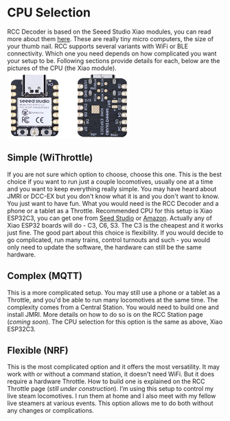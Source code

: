 # CPU Selection
RCC Decoder is based on the Seeed Studio Xiao modules, you can read more about them [here](https://www.seeedstudio.com/xiao-series-page). These are really tiny micro computers, the size of your thumb nail. RCC supports several variants with WiFi or BLE connectivity. Which one you need depends on how complicated you want your setup to be. Following sections provide details for each, below are the pictures of the CPU (the Xiao module).
![Xiao](image/XIAO.jpg)


## Simple (WiThrottle)
If you are not sure which option to choose, choose this one. This is the best choice if you want to run just a couple locomotives, usually one at a time and you want to keep everything really simple. You may have heard about JMRI or DCC-EX but you don't know what it is and you don't want to know. You just want to have fun. What you would need is the RCC Decoder and a phone or a tablet as a Throttle. Recommended CPU for this setup is Xiao ESP32C3, you can get one from [Seed Studio](https://wiki.seeedstudio.com/XIAO_ESP32C3_Getting_Started/) or [Amazon](https://www.amazon.com/Seeed-Studio-XIAO-ESP32C3-Microcontroller/dp/B0B94JZ2YF/ref=asc_df_B0B94JZ2YF?mcid=72b6a39f01243f90839a6151057a3d9f&hvocijid=9306890703710665590-B0B94JZ2YF-&hvexpln=73&tag=hyprod-20&linkCode=df0&hvadid=721245378154&hvpos=&hvnetw=g&hvrand=9306890703710665590&hvpone=&hvptwo=&hvqmt=&hvdev=c&hvdvcmdl=&hvlocint=&hvlocphy=1013950&hvtargid=pla-2281435178138&th=1). Actually any of Xiao ESP32 boards will do - C3, C6, S3. The C3 is the cheapest and it works just fine. The good part about this choice is flexibility. If you would decide to go complicated, run many trains, control turnouts and such - you would only need to update the software, the hardware can still be the same hardware.




## Complex (MQTT)
This is a more complicated setup. You may still use a phone or a tablet as a Throttle, and you'd be able to run many locomotives at the same time. The complexity comes from a Central Station. You would need to build one and install JMRI. More details on how to do so is on the RCC Station page (_coming soon_). The CPU selection for this option is the same as above, Xiao ESP32C3.




## Flexible (NRF)
This is the most complicated option and it offers the most versatility. It may work with or without a command station, it doesn't need WiFi. But it does require a hardware Throttle. How to build one is explained on the RCC Throttle page (_still under construction_). I’m using this setup to control my live steam locomotives. I run them at home and I also meet with my fellow live steamers at various events. This option allows me to do both without any changes or complications.
